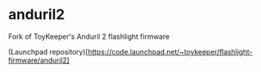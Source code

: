 # anduril2
Fork of ToyKeeper's Anduril 2 flashlight firmware

(Launchpad repository)[https://code.launchpad.net/~toykeeper/flashlight-firmware/anduril2]
